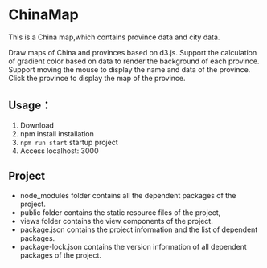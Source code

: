 # ChinaMap
This is a China map,which contains province data and city data.

Draw maps of China and provinces based on d3.js.
Support the calculation of gradient color based on data to render the background of each province.
Support moving the mouse to display the name and data of the province.
Click the province to display the map of the province.

## Usage：

1. Download
2. npm install installation
3. `npm run start` startup project
4. Access localhost: 3000

## Project

- node_modules folder contains all the dependent packages of the project.
- public folder contains the static resource files of the project,
- views folder contains the view components of the project.
- package.json contains the project information and the list of dependent packages.
- package-lock.json contains the version information of all dependent packages of the project.
